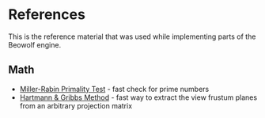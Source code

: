 # References

This is the reference material that was used while implementing parts of the Beowolf engine.

## Math

* [Miller-Rabin Primality Test](https://en.wikipedia.org/wiki/Miller%E2%80%93Rabin_primality_test) - fast check for prime numbers
* [Hartmann & Gribbs Method](https://www.gamedevs.org/uploads/fast-extraction-viewing-frustum-planes-from-world-view-projection-matrix.pdf) - fast way to extract the view frustum planes from an arbitrary projection matrix
